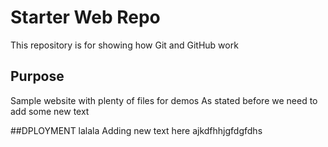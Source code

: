 # Starter Web Repo

This repository is for showing how Git and GitHub work

## Purpose

Sample website with plenty of files for demos
As stated before we need to add some new text

##DPLOYMENT
lalala
Adding new text here
ajkdfhhjgfdgfdhs